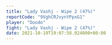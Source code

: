 ```yaml
---
title: "Lady Vashj - Wipe 2 (47%)"
reportCode: "9VghCRJvynYPpxG1"
player: "Doodo"
fight: "Lady Vashj - Wipe 2 (47%)"
date: 2021-10-10T19:07:58.024000+00:00
---
```

